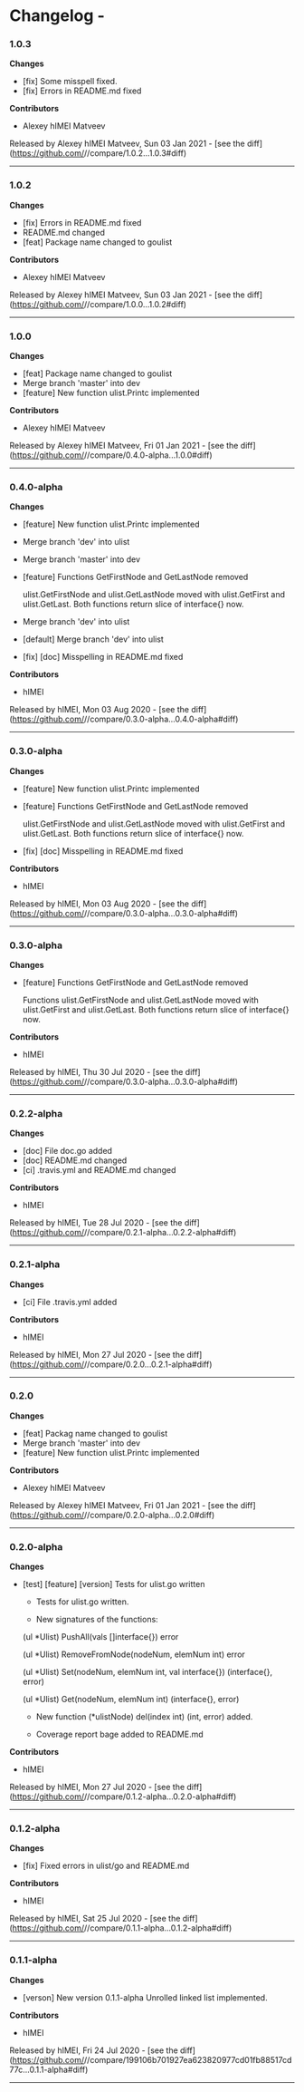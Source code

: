 # Changelog - 

### 1.0.3

__Changes__

- [fix] Some misspell fixed.
- [fix] Errors in README.md fixed

__Contributors__

- Alexey hIMEI Matveev

Released by Alexey hIMEI Matveev, Sun 03 Jan 2021 -
[see the diff](https://github.com/<no value>//compare/1.0.2...1.0.3#diff)
______________

### 1.0.2

__Changes__

- [fix] Errors in README.md fixed
- README.md changed
- [feat] Package name changed to goulist

__Contributors__

- Alexey hIMEI Matveev

Released by Alexey hIMEI Matveev, Sun 03 Jan 2021 -
[see the diff](https://github.com/<no value>//compare/1.0.0...1.0.2#diff)
______________

### 1.0.0

__Changes__

- [feat] Package name changed to goulist
- Merge branch 'master' into dev
- [feature] New function ulist.Printc implemented

__Contributors__

- Alexey hIMEI Matveev

Released by Alexey hIMEI Matveev, Fri 01 Jan 2021 -
[see the diff](https://github.com/<no value>//compare/0.4.0-alpha...1.0.0#diff)
______________

### 0.4.0-alpha

__Changes__

- [feature] New function ulist.Printc implemented
- Merge branch 'dev' into ulist
- Merge branch 'master' into dev
- [feature] Functions GetFirstNode and GetLastNode removed

  ulist.GetFirstNode and ulist.GetLastNode moved with
  ulist.GetFirst and ulist.GetLast. Both functions return slice of
  interface{} now.
- Merge branch 'dev' into ulist
- [default] Merge branch 'dev' into ulist
- [fix] [doc] Misspelling in README.md fixed

__Contributors__

- hIMEI

Released by hIMEI, Mon 03 Aug 2020 -
[see the diff](https://github.com/<no value>//compare/0.3.0-alpha...0.4.0-alpha#diff)
______________

### 0.3.0-alpha

__Changes__

- [feature] New function ulist.Printc implemented
- [feature] Functions GetFirstNode and GetLastNode removed

  ulist.GetFirstNode and ulist.GetLastNode moved with
  ulist.GetFirst and ulist.GetLast. Both functions return slice of
  interface{} now.
- [fix] [doc] Misspelling in README.md fixed

__Contributors__

- hIMEI

Released by hIMEI, Mon 03 Aug 2020 -
[see the diff](https://github.com/<no value>//compare/0.3.0-alpha...0.3.0-alpha#diff)
______________

### 0.3.0-alpha

__Changes__

- [feature] Functions GetFirstNode and GetLastNode removed

  Functions ulist.GetFirstNode and ulist.GetLastNode moved with
  ulist.GetFirst and ulist.GetLast. Both functions return slice of
  interface{} now.
















__Contributors__

- hIMEI

Released by hIMEI, Thu 30 Jul 2020 -
[see the diff](https://github.com/<no value>//compare/0.3.0-alpha...0.3.0-alpha#diff)
______________

### 0.2.2-alpha

__Changes__

- [doc] File doc.go added
- [doc] README.md changed
- [ci] .travis.yml and README.md changed

__Contributors__

- hIMEI

Released by hIMEI, Tue 28 Jul 2020 -
[see the diff](https://github.com/<no value>//compare/0.2.1-alpha...0.2.2-alpha#diff)
______________

### 0.2.1-alpha

__Changes__

- [ci] File .travis.yml added

__Contributors__

- hIMEI

Released by hIMEI, Mon 27 Jul 2020 -
[see the diff](https://github.com/<no value>//compare/0.2.0...0.2.1-alpha#diff)
______________

### 0.2.0

__Changes__

- [feat] Packag name changed to goulist
- Merge branch 'master' into dev
- [feature] New function ulist.Printc implemented

__Contributors__

- Alexey hIMEI Matveev

Released by Alexey hIMEI Matveev, Fri 01 Jan 2021 -
[see the diff](https://github.com/<no value>//compare/0.2.0-alpha...0.2.0#diff)
______________

### 0.2.0-alpha

__Changes__

- [test] [feature] [version] Tests for ulist.go written

  - Tests for ulist.go written.

  - New signatures of the functions:

  (ul *Ulist) PushAll(vals []interface{}) error

  (ul *Ulist) RemoveFromNode(nodeNum, elemNum int) error

  (ul *Ulist) Set(nodeNum, elemNum int, val interface{}) (interface{}, error)

  (ul *Ulist) Get(nodeNum, elemNum int) (interface{}, error)

  - New function (*ulistNode) del(index int) (int, error) added.

  - Coverage report bage added to README.md






















__Contributors__

- hIMEI

Released by hIMEI, Mon 27 Jul 2020 -
[see the diff](https://github.com/<no value>//compare/0.1.2-alpha...0.2.0-alpha#diff)
______________

### 0.1.2-alpha

__Changes__

- [fix] Fixed errors in ulist/go and README.md






















__Contributors__

- hIMEI

Released by hIMEI, Sat 25 Jul 2020 -
[see the diff](https://github.com/<no value>//compare/0.1.1-alpha...0.1.2-alpha#diff)
______________

### 0.1.1-alpha

__Changes__

- [verson] New version 0.1.1-alpha
  Unrolled linked list implemented.


























__Contributors__

- hIMEI

Released by hIMEI, Fri 24 Jul 2020 -
[see the diff](https://github.com/<no value>//compare/199106b701927ea623820977cd01fb88517cd77c...0.1.1-alpha#diff)
______________


